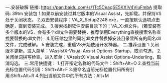 一.安装破解
链接: https://pan.baidu.com/s/1Tc5CeaqSE5KXIV4ViuFmbA 提取码: 39tm  安装包
1.如果以前安装过其它版本的Visual Assist，先卸载。并保持VS处于关闭状态。
2.双击安装程序：VA_X_Setup2248.exe，一直按默认选项点击确定，直到安装完成。
3.搜索找到软件安装目录下的：VA_X.dll文件。（若安装有多个版本的VS，会有多个dll文件需要替换，推荐使用Everything直接搜索名称查找要替换的dll文件）
4.用压缩包里的同名dll文件替换掉安装目录里所有的同名dll文件，完成破解。
5.安装完成，重启VS开始使用开发神器。
二.推荐设置
1.关闭版本更新。进入菜单：VAssistX-Visual Assist Options-Startup，取消勾选。 
2.关闭单词拼写检查。进入菜单：VAssistX-Visual Assist Options-Underling，取消勾选。 
三.常用快捷键：
1.打开指定名称的代码文件：Shift+Alt+O
2.查找当前光标位置代码引用：Shift+Alt+F
3.重命名当前光标位置代码所有引用:Shift+Alt+R
4.列出当前文件中的所有方法：Alt+M

